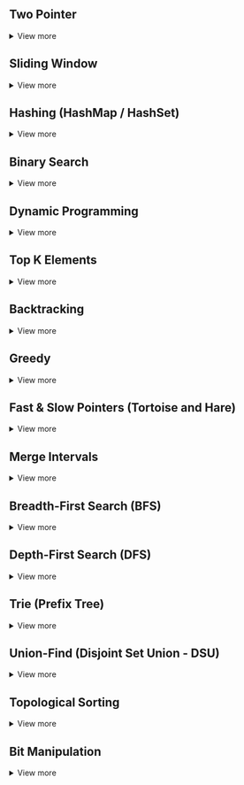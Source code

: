 ## Two Pointer

<details>
<summary>View more</summary>

- **Áp dụng cho:** Các bài toán về mảng, chuỗi, và liên quan đến tìm kiếm đoạn con, số cặp, hoặc đảo ngược thứ tự.

- **Chiến lược:** Sử dụng hai con trỏ bắt đầu từ hai đầu của mảng hoặc chuỗi, sau đó di chuyển chúng về phía nhau hoặc theo một hướng nhất định.

- **Ví dụ:**

  - Tìm cặp số có tổng bảng một giá trị cho trước.
  - Bài toán đảo ngược chuỗi.
  - Các bài toán về Palindrome (chuỗi đối xứng).

- **Bài mẫu:**:
  - 125_Valid Palindrome
  - 167_Two Sum II - Input Array Is Sorted

</details>

## Sliding Window

<details>
<summary>View more</summary>

- **Áp dụng cho:** Các bài toán liên quan đến tìm kiếm đoạn con hoặc tổng lớn nhất/nhỏ nhất trong một đoạn con cố định.

- **Chiến lược:** Tạo một cửa sổ (window) có độ dài cố định hoặc động, sau đó dịch chuyển cửa sổ qua mảng hoặc chuỗi để tìm đáp án.

- **Ví dụ:**

  - Tìm đoạn con có tổng lớn nhất.
  - Tìm đoạn con có số phần tử khác nhau trong chuỗi.

- **Bài mẫu:**:
  - 3_Longest Substring Without Repeating Characters
  - 209_Minimum Size Subarray Sum

</details>

## Hashing (HashMap / HashSet)

<details>
<summary>View more</summary>

- **Áp dụng cho:** Các bài toán liên quan đến tìm kiếm nhanh hoặc kiểm tra sự tồn tại của các giá trị hoặc tập hợp phần tử.

- **Chiến lược:** Sử dụng HashMap/HashSet để lưu trữ và truy xuất nhanh các giá trị cần thiết, như số lần xuất hiện hoặc giá trị trước đó.

- **Ví dụ:**

  - Tìm cặp phần tử có tổng bằng một giá trị cho trước.
  - Tìm chuỗi con hoặc dãy số khác nhau.

- **Bài mẫu:**:
  - 1_Two Sum
  - 560_Subarray Sum Equals K

</details>

## Binary Search

<details>
<summary>View more</summary>

- **Áp dụng cho:** Các bài toán yêu cầu tìm kiếm trong mảng hoặc dãy số đã được sắp xếp.

- **Chiến lược:** Sử dụng chia đôi để giảm không gian tìm kiếm theo mỗi lần lặp.

- **Ví dụ:**

  - Tìm phần tử trong mảng sắp xếp.
  - Tìm giá trị cực đại hoặc cực tiểu.

- **Bài mẫu:**:
  - 704_Binary Search
  - 33_Search in Rotated Sorted Array

</details>

## Dynamic Programming

<details>
<summary>View more</summary>

- **Áp dụng cho:** Các bài toán liên quan đến tối ưu hóa các giá trị hoặc chuỗi, dãy số có thể chia nhỏ thành các bài toán con.

- **Chiến lược:** Sử dụng các bảng (memoization hoặc tabulation) để lưu trữ và tái sử dụng kết quả của các bài toán con.

- **Ví dụ:**

  - Bài toán về tối ưu hóa chuỗi con hoặc tính số lượng cách.
  - Bài toán về knapsack (cái túi).

- **Bài mẫu:**:
  - 70_Climbing Stairs
  - 55_Jump Game
  - 198_House Robber

</details>

## Top K Elements

<details>
<summary>View more</summary>

- **Áp dụng cho:** Các bài toán yêu cầu tìm kiếm hoặc sắp xếp các phần tử theo thứ tự tăng dần hoặc giảm dần.

- **Chiến lược:** Sử dụng Heap (Priority Queue), Quickselect để lưu trữ và truy xuất nhanh các phần tử theo thứ tự tăng dần hoặc giảm dần.

- **Ví dụ:**

  - Tìm k phần tử lớn nhất hoặc nhỏ nhất.
  - Tìm k phần tử khác nhau.

- **Bài mẫu:**:
  - 215_Kth Largest Element in an Array
  - 347_Top K Frequent Elements
  - 692_Top K Frequent Words
  - 703_Kth Largest Element in a Stream

</details>

## Backtracking

<details>
<summary>View more</summary>

- **Áp dụng cho:** Các bài toán yêu cầu tìm tất cả các lời giải hoặc đường dẫn, như giải mê cung, bài toán ghép đôi hoặc bài toán tổ hợp.

- **Chiến lược:** Thử tất cả các khả năng có thể, nếu gặp ngõ cụt thì quay lại bước trước đó (backtrack) và thử các lựa chọn khác.

- **Ví dụ:**

  - Các bài toán về tổ hợp, hoán vị, sudoku, hoặc giải mê cung.

- **Bài mẫu:**:
  - 46_Permutations
  - 78_Subsets

</details>

## Greedy

<details>
<summary>View more</summary>

- **Áp dụng cho:** Các bài toán yêu cầu tối ưu hóa, trong đó tại mỗi bước, bạn luôn chọn phương án tốt nhất tại thời điểm đó.

- **Chiến lược:** Tham lam chọn giải pháp tốt nhất tại mỗi bước, sau đó tiếp tục với bài toán con còn lại.

- **Ví dụ:**

  - Bài toán về chọn hoạt động, hoặc chọn phần tử lớn nhất/nhỏ nhất.

- **Bài mẫu:**:
  - 55_Jump Game
  - 45_Jump Game II
  - 435_Non-overlapping Intervals

</details>

## Fast & Slow Pointers (Tortoise and Hare)

<details>
<summary>View more</summary>

- **Áp dụng cho:** Linked list, chuỗi tuần hoàn.

- **Chiến lược:** Sử dụng hai con trỏ (một nhanh, một chậm) để dò tìm chu kỳ hoặc phần tử đặc biệt.

- **Ví dụ:**

  - Tìm chu kỳ trong danh sách liên kết.
  - Tìm phần tử giữa trong danh sách liên kết.

- **Bài mẫu:**

  - 141_Linked List Cycle
  - 142_Linked List Cycle II
  - 202_Happy Number

</details>

## Merge Intervals

<details>
<summary>View more</summary>

- **Áp dụng cho:** Các bài toán liên quan đến việc ghép các khoảng thời gian hoặc đoạn.

- **Chiến lược:** Sắp xếp các khoảng và sau đó ghép chúng lại nếu chúng giao nhau.

- **Ví dụ:**

  - Tìm khoảng thời gian chung.
  - Tìm số lượng khoảng không giao nhau.

- **Bài mẫu:**

  - 56_Merge Intervals
  - 57_Insert Interval
  - 435_Non-overlapping Intervals

</details>

## Breadth-First Search (BFS)

<details>
<summary>View more</summary>

- **Áp dụng cho:** Đồ thị, cây, các bài toán về tìm kiếm đường đi ngắn nhất, tìm kiếm theo cấp độ.

- **Chiến lược:** Sử dụng hàng đợi để duyệt qua các đỉnh/kết nối một cách tuần tự, tầng bậc.

- **Ví dụ:**

  - Tìm đường đi ngắn nhất giữa hai đỉnh.
  - Tìm kiếm theo cấp độ.

- **Bài mẫu:**

  - 102_Binary Tree Level Order Traversal
  - 127_Word Ladder

</details>

## Depth-First Search (DFS)

<details>
<summary>View more</summary>

- **Áp dụng cho:** Đồ thị, cây, tìm kiếm các đường đi, các vùng liên thông.

- **Chiến lược:** Duyệt sâu vào từng nhánh trước khi quay lại các nhánh khác.

- **Ví dụ:**

  - Tìm đường đi giữa hai đỉnh.
  - Tìm các thành phần liên thông.

- **Bài mẫu:**

  - 200_Number of Islands
  - 130_Surrounded Regions
  - 104_Maximum Depth of Binary Tree

</details>

## Trie (Prefix Tree)

<details>
<summary>View more</summary>

- **Áp dụng cho:** Các bài toán liên quan đến chuỗi, đặc biệt là kiểm tra tiền tố, từ điển, hoặc tự động hoàn thành từ.

- **Chiến lược:** Trie là một cấu trúc cây chuyên dùng để lưu trữ và tìm kiếm các chuỗi hiệu quả, dựa trên tiền tố chung.

- **Ví dụ:**

  - Tìm kiếm từ điển.
  - Tìm kiếm tiền tố.

- **Bài mẫu:**

  - 208_Implement Trie (Prefix Tree)
  - 211_Design Add and Search Words Data Structure
  - 648_Replace Words

</details>

## Union-Find (Disjoint Set Union - DSU)

<details>
<summary>View more</summary>

- **Áp dụng cho:** Các bài toán liên quan đến các tập hợp rời rạc, kiểm tra và hợp nhất các tập hợp.

- **Chiến lược:** Sử dụng kỹ thuật path compression và union by rank để tối ưu hóa việc hợp và tìm kiếm tập hợp.

- **Ví dụ:**

  - Bài toán về xác định thành phần liên thông.

- **Bài mẫu:**:
  - 323_Number of Connected Components in an Undirected Graph
  - 547_Number of Provinces

</details>

## Topological Sorting

<details>
<summary>View more</summary>

- **Áp dụng cho:** Các bài toán liên quan đến đồ thị có hướng (DAG) và phụ thuộc giữa các công việc hoặc phần tử.

- **Chiến lược:** Xếp các đỉnh của đồ thị theo thứ tự mà mọi cung của đồ thị đều từ đỉnh trước tới đỉnh sau.

- **Ví dụ:**

  - Lên kế hoạch thực hiện các nhiệm vụ với điều kiện trước sau.

- **Bài mẫu:**:
  - 207_Course Schedule
  - 210_Course Schedule II

</details>

## Bit Manipulation

<details>
<summary>View more</summary>

- **Áp dụng cho:** Các bài toán yêu cầu tối ưu hóa về bộ nhớ hoặc thao tác với các số nhị - phân.

- **Chiến lược:** Sử dụng các phép toán bit như AND, OR, XOR, và dịch chuyển bit để giải - quyết bài toán.

- **Ví dụ:**

  - Các bài toán về dãy số hoặc kiểm tra tính chất của số nhị phân.

- **Bài mẫu:**:
  - 136_Single Number
  - 338_Counting Bits

</details>
